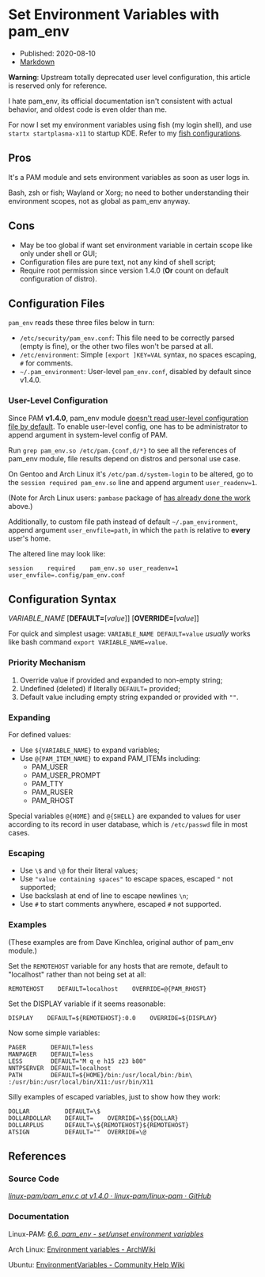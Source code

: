 # Set Environment Variables with pam_env

- Published: 2020-08-10
- [Markdown][raw]

[raw]: https://raw.githubusercontent.com/liolok/liolok.com/master/set-environment-variables-with-pam-env/index.md

**Warning**: Upstream totally deprecated user level configuration, this article is reserved only
for reference.

I hate pam_env, its official documentation isn't consistent with actual behavior, and oldest code is
even older than me.

For now I set my environment variables using fish (my login shell), and use `startx startplasma-x11`
to startup KDE. Refer to my [fish configurations][fish_conf].

[fish_conf]: https://github.com/liolok/dotfiles/tree/master/.config/fish/conf.d

## Pros

It's a PAM module and sets environment variables as soon as user logs in.

Bash, zsh or fish; Wayland or Xorg; no need to bother understanding their
environment scopes, not as global as pam_env anyway.

## Cons

- May be too global if want set environment variable in certain scope like only under shell or GUI;
- Configuration files are pure text, not any kind of shell script;
- Require root permission since version 1.4.0 (**Or** count on default configuration of distro).

## Configuration Files

`pam_env` reads these three files below in turn:

- `/etc/security/pam_env.conf`: This file need to be correctly parsed (empty is fine),
or the other two files won't be parsed at all.
- `/etc/environment`: Simple `[export ]KEY=VAL` syntax, no spaces escaping, `#` for comments.
- `~/.pam_environment`: User-level `pam_env.conf`, disabled by default since v1.4.0.

### User-Level Configuration

Since PAM **v1.4.0**, pam_env module [doesn't read user-level configuration file by default][commit].
To enable user-level config, one has to be administrator to append argument in system-level config of PAM.

[commit]: https://github.com/linux-pam/linux-pam/commit/f83fb5
"pam_env: Change the default to not read the user .pam_environment file · linux-pam/linux-pam@f83fb5f"

Run `grep pam_env.so /etc/pam.{conf,d/*}` to see all the references of pam_env module,
file results depend on distros and personal use case.

On Gentoo and Arch Linux it's `/etc/pam.d/system-login` to be altered,
go to the `session required pam_env.so` line and append argument `user_readenv=1`.

(Note for Arch Linux users: `pambase` package of [has already done the work][pambase_commit] above.)

[pambase_commit]:
https://github.com/archlinux/svntogit-packages/commit/2d5af94ae55a5c98837ce9631f331ad2aad32bb3#diff-02a81ec7974f6d6a00a87a0d9ce507b6R19
"Remove options not supported by faillock, Drop sha512 option to pam_u… · archlinux/svntogit-packages@2d5af94 · GitHub"

Additionally, to custom file path instead of default `~/.pam_environment`,
append argument `user_envfile=path`, in which the `path` is relative to **every** user's home.

The altered line may look like:
```
session    required    pam_env.so user_readenv=1 user_envfile=.config/pam_env.conf
```

## Configuration Syntax

*VARIABLE_NAME* [**DEFAULT=**[*value*]] [**OVERRIDE=**[*value*]]

For quick and simplest usage: `VARIABLE_NAME DEFAULT=value` *usually* works like bash command `export VARIABLE_NAME=value`.

### Priority Mechanism

1. Override value if provided and expanded to non-empty string;
2. Undefined (deleted) if literally `DEFAULT=` provided;
3. Default value including empty string expanded or provided with `""`.

### Expanding

For defined values:

- Use `${VARIABLE_NAME}` to expand variables;
- Use `@{PAM_ITEM_NAME}` to expand PAM_ITEMs including:
    - PAM_USER
    - PAM_USER_PROMPT
    - PAM_TTY
    - PAM_RUSER
    - PAM_RHOST

Special variables `@{HOME}` and `@{SHELL}` are expanded to values for user according
to its record in user database, which is `/etc/passwd` file in most cases.

### Escaping

- Use `\$` and `\@` for their literal values;
- Use `"value containing spaces"` to escape spaces, escaped `"` not supported;
- Use backslash at end of line to escape newlines `\n`;
- Use `#` to start comments anywhere, escaped `#` not supported.

### Examples

(These examples are from Dave Kinchlea, original author of pam_env module.)

Set the `REMOTEHOST` variable for any hosts that are remote,
default to "localhost" rather than not being set at all:
```
REMOTEHOST    DEFAULT=localhost    OVERRIDE=@{PAM_RHOST}
```

Set the DISPLAY variable if it seems reasonable:
```
DISPLAY    DEFAULT=${REMOTEHOST}:0.0    OVERRIDE=${DISPLAY}
```

Now some simple variables:
```
PAGER       DEFAULT=less
MANPAGER    DEFAULT=less
LESS        DEFAULT="M q e h15 z23 b80"
NNTPSERVER  DEFAULT=localhost
PATH        DEFAULT=${HOME}/bin:/usr/local/bin:/bin\
:/usr/bin:/usr/local/bin/X11:/usr/bin/X11
```

Silly examples of escaped variables, just to show how they work:
```
DOLLAR          DEFAULT=\$
DOLLARDOLLAR    DEFAULT=    OVERRIDE=\$${DOLLAR}
DOLLARPLUS      DEFAULT=\${REMOTEHOST}${REMOTEHOST}
ATSIGN          DEFAULT=""  OVERRIDE=\@
```

## References

### Source Code

*[linux-pam/pam_env.c at v1.4.0 · linux-pam/linux-pam · GitHub](https://github.com/linux-pam/linux-pam/blob/v1.4.0/modules/pam_env/pam_env.c)*

### Documentation

Linux-PAM: *[6.6. pam_env - set/unset environment variables](http://www.linux-pam.org/Linux-PAM-html/sag-pam_env.html)*

<!-- Confusing example added at [this commit][pam_env.conf], it would not work according to source code. -->

[pam_env.conf]: https://github.com/linux-pam/linux-pam/commit/73bdfac8c091492f466342feb8f2f5daa2f4c39b#diff-95172cf33f38cd831c4172f676ec6d18R97
"pam_env: expand @{HOME} and @{SHELL} and enhance documentation · linux-pam/linux-pam@73bdfac · GitHub"

Arch Linux: [Environment variables - ArchWiki](https://wiki.archlinux.org/index.php/Environment_variables#Using_pam_env)

Ubuntu: [EnvironmentVariables - Community Help Wiki](https://help.ubuntu.com/community/EnvironmentVariables#A.2BAH4-.2F.pam_environment)
